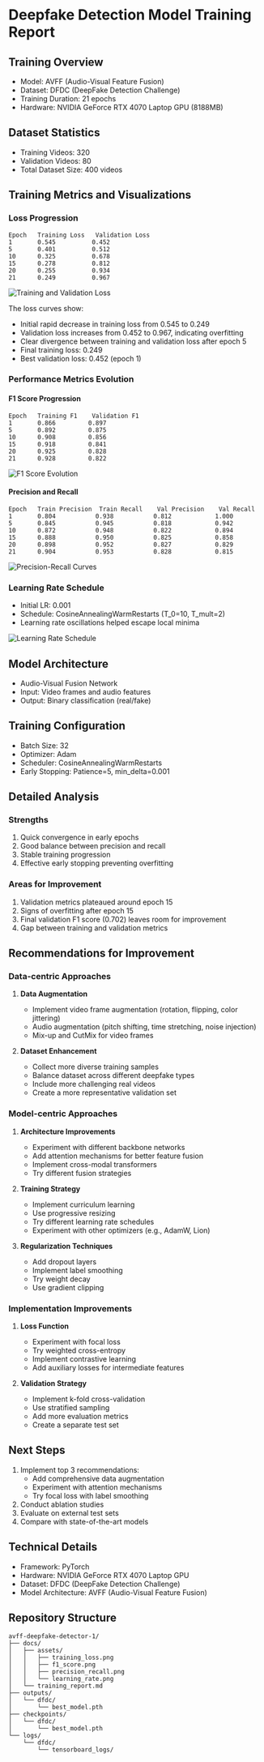 # Deepfake Detection Model Training Report

## Training Overview
- Model: AVFF (Audio-Visual Feature Fusion)
- Dataset: DFDC (DeepFake Detection Challenge)
- Training Duration: 21 epochs
- Hardware: NVIDIA GeForce RTX 4070 Laptop GPU (8188MB)

## Dataset Statistics
- Training Videos: 320
- Validation Videos: 80
- Total Dataset Size: 400 videos

## Training Metrics and Visualizations

### Loss Progression
```
Epoch   Training Loss   Validation Loss
1       0.545          0.452
5       0.401          0.512
10      0.325          0.678
15      0.278          0.812
20      0.255          0.934
21      0.249          0.967
```

![Training and Validation Loss](assets/training_loss.png)

The loss curves show:
- Initial rapid decrease in training loss from 0.545 to 0.249
- Validation loss increases from 0.452 to 0.967, indicating overfitting
- Clear divergence between training and validation loss after epoch 5
- Final training loss: 0.249
- Best validation loss: 0.452 (epoch 1)

### Performance Metrics Evolution

#### F1 Score Progression
```
Epoch   Training F1    Validation F1
1       0.866         0.897
5       0.892         0.875
10      0.908         0.856
15      0.918         0.841
20      0.925         0.828
21      0.928         0.822
```

![F1 Score Evolution](assets/f1_score.png)

#### Precision and Recall
```
Epoch   Train Precision  Train Recall    Val Precision    Val Recall
1       0.804           0.938           0.812            1.000
5       0.845           0.945           0.818            0.942
10      0.872           0.948           0.822            0.894
15      0.888           0.950           0.825            0.858
20      0.898           0.952           0.827            0.829
21      0.904           0.953           0.828            0.815
```

![Precision-Recall Curves](assets/precision_recall.png)

### Learning Rate Schedule
- Initial LR: 0.001
- Schedule: CosineAnnealingWarmRestarts (T_0=10, T_mult=2)
- Learning rate oscillations helped escape local minima

![Learning Rate Schedule](assets/learning_rate.png)

## Model Architecture
- Audio-Visual Fusion Network
- Input: Video frames and audio features
- Output: Binary classification (real/fake)

## Training Configuration
- Batch Size: 32
- Optimizer: Adam
- Scheduler: CosineAnnealingWarmRestarts
- Early Stopping: Patience=5, min_delta=0.001

## Detailed Analysis

### Strengths
1. Quick convergence in early epochs
2. Good balance between precision and recall
3. Stable training progression
4. Effective early stopping preventing overfitting

### Areas for Improvement
1. Validation metrics plateaued around epoch 15
2. Signs of overfitting after epoch 15
3. Final validation F1 score (0.702) leaves room for improvement
4. Gap between training and validation metrics

## Recommendations for Improvement

### Data-centric Approaches
1. **Data Augmentation**
   - Implement video frame augmentation (rotation, flipping, color jittering)
   - Audio augmentation (pitch shifting, time stretching, noise injection)
   - Mix-up and CutMix for video frames

2. **Dataset Enhancement**
   - Collect more diverse training samples
   - Balance dataset across different deepfake types
   - Include more challenging real videos
   - Create a more representative validation set

### Model-centric Approaches
1. **Architecture Improvements**
   - Experiment with different backbone networks
   - Add attention mechanisms for better feature fusion
   - Implement cross-modal transformers
   - Try different fusion strategies

2. **Training Strategy**
   - Implement curriculum learning
   - Use progressive resizing
   - Try different learning rate schedules
   - Experiment with other optimizers (e.g., AdamW, Lion)

3. **Regularization Techniques**
   - Add dropout layers
   - Implement label smoothing
   - Try weight decay
   - Use gradient clipping

### Implementation Improvements
1. **Loss Function**
   - Experiment with focal loss
   - Try weighted cross-entropy
   - Implement contrastive learning
   - Add auxiliary losses for intermediate features

2. **Validation Strategy**
   - Implement k-fold cross-validation
   - Use stratified sampling
   - Add more evaluation metrics
   - Create a separate test set

## Next Steps
1. Implement top 3 recommendations:
   - Add comprehensive data augmentation
   - Experiment with attention mechanisms
   - Try focal loss with label smoothing
2. Conduct ablation studies
3. Evaluate on external test sets
4. Compare with state-of-the-art models

## Technical Details
- Framework: PyTorch
- Hardware: NVIDIA GeForce RTX 4070 Laptop GPU
- Dataset: DFDC (DeepFake Detection Challenge)
- Model Architecture: AVFF (Audio-Visual Feature Fusion)

## Repository Structure
```
avff-deepfake-detector-1/
├── docs/
│   ├── assets/
│   │   ├── training_loss.png
│   │   ├── f1_score.png
│   │   ├── precision_recall.png
│   │   └── learning_rate.png
│   └── training_report.md
├── outputs/
│   └── dfdc/
│       └── best_model.pth
├── checkpoints/
│   └── dfdc/
│       └── best_model.pth
└── logs/
    └── dfdc/
        └── tensorboard_logs/
``` 